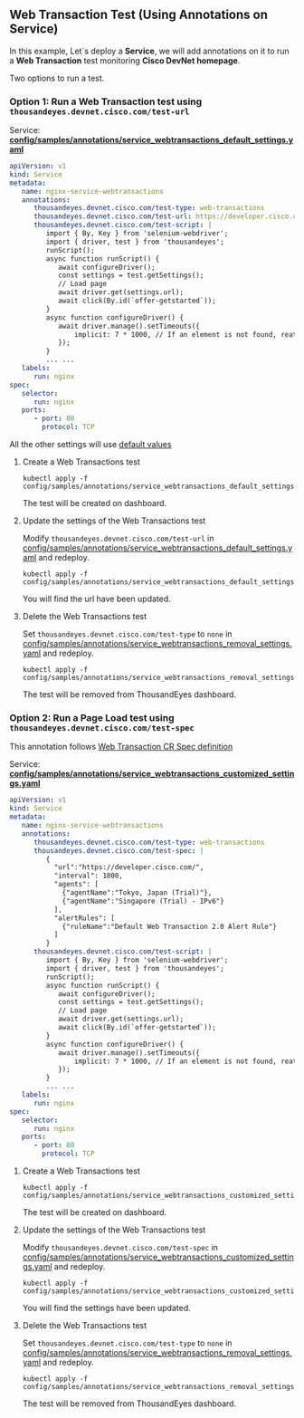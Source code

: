 ## Web Transaction Test (Using Annotations on Service)

In this example, Let`s deploy a **Service**, we will add annotations on it to run a **Web Transaction** test monitoring **Cisco DevNet homepage**.

Two options to run a test.

### Option 1: Run a Web Transaction test using `thousandeyes.devnet.cisco.com/test-url`

Service: [**config/samples/annotations/service_webtransactions_default_settings.yaml**](../config/samples/annotations/service_webtransactions_default_settings.yaml)
```yaml
apiVersion: v1
kind: Service
metadata:
   name: nginx-service-webtransactions
   annotations:
      thousandeyes.devnet.cisco.com/test-type: web-transactions
      thousandeyes.devnet.cisco.com/test-url: https://developer.cisco.com/
      thousandeyes.devnet.cisco.com/test-script: |
         import { By, Key } from 'selenium-webdriver';
         import { driver, test } from 'thousandeyes';
         runScript();
         async function runScript() {
            await configureDriver();
            const settings = test.getSettings();
            // Load page
            await driver.get(settings.url);
            await click(By.id(`offer-getstarted`));
         }
         async function configureDriver() {
            await driver.manage().setTimeouts({
                implicit: 7 * 1000, // If an element is not found, reattempt for this many milliseconds
            });
         }
         ... ...
   labels:
      run: nginx
spec:
   selector:
      run: nginx
   ports:
      - port: 80
        protocol: TCP
```
All the other settings will use [default values](web_transaction_cr.md#the-test-settings-specified-in-spec-are-defined-below)

1. Create a Web Transactions test
   ```
   kubectl apply -f config/samples/annotations/service_webtransactions_default_settings.yaml
   ```
   The test will be created on dashboard.

2. Update the settings of the Web Transactions test

   Modify `thousandeyes.devnet.cisco.com/test-url` in [config/samples/annotations/service_webtransactions_default_settings.yaml](../config/samples/annotations/service_webtransactions_default_settings.yaml#L7) and redeploy.
   ```
   kubectl apply -f config/samples/annotations/service_webtransactions_default_settings.yaml
   ```
   You will find the url have been updated.

3. Delete the Web Transactions test

   Set `thousandeyes.devnet.cisco.com/test-type` to `none` in [config/samples/annotations/service_webtransactions_removal_settings.yaml](../config/samples/annotations/service_webtransactions_removal_settings.yaml#L6) and redeploy.
   ```
   kubectl apply -f config/samples/annotations/service_webtransactions_removal_settings.yaml
   ```
   The test will be removed from ThousandEyes dashboard.

### Option 2: Run a Page Load test using `thousandeyes.devnet.cisco.com/test-spec`

This annotation follows [Web Transaction CR Spec definition](./web_transaction_cr.md#the-test-settings-specified-in-spec-are-defined-below)

Service: [**config/samples/annotations/service_webtransactions_customized_settings.yaml**](../config/samples/annotations/service_webtransactions_customized_settings.yaml)
```yaml
apiVersion: v1
kind: Service
metadata:
   name: nginx-service-webtransactions
   annotations:
      thousandeyes.devnet.cisco.com/test-type: web-transactions
      thousandeyes.devnet.cisco.com/test-spec: |
         {
           "url":"https://developer.cisco.com/",
           "interval": 1800,
           "agents": [
             {"agentName":"Tokyo, Japan (Trial)"},
             {"agentName":"Singapore (Trial) - IPv6"}
           ],
           "alertRules": [
             {"ruleName":"Default Web Transaction 2.0 Alert Rule"}
           ]
         }
      thousandeyes.devnet.cisco.com/test-script: |
         import { By, Key } from 'selenium-webdriver';
         import { driver, test } from 'thousandeyes';
         runScript();
         async function runScript() {
            await configureDriver();
            const settings = test.getSettings();
            // Load page
            await driver.get(settings.url);
            await click(By.id(`offer-getstarted`));
         }
         async function configureDriver() {
            await driver.manage().setTimeouts({
                implicit: 7 * 1000, // If an element is not found, reattempt for this many milliseconds
            });
         }
         ... ...
   labels:
      run: nginx
spec:
   selector:
      run: nginx
   ports:
      - port: 80
        protocol: TCP
```

1. Create a Web Transactions test
   ```
   kubectl apply -f config/samples/annotations/service_webtransactions_customized_settings.yaml
   ```
   The test will be created on dashboard.

2. Update the settings of the Web Transactions test

   Modify `thousandeyes.devnet.cisco.com/test-spec` in [config/samples/annotations/service_webtransactions_customized_settings.yaml](../config/samples/annotations/service_webtransactions_customized_settings.yaml#L7) and redeploy.
   ```
   kubectl apply -f config/samples/annotations/service_webtransactions_customized_settings.yaml
   ```
   You will find the settings have been updated.

3. Delete the Web Transactions test

   Set `thousandeyes.devnet.cisco.com/test-type` to `none` in [config/samples/annotations/service_webtransactions_removal_settings.yaml](../config/samples/annotations/service_webtransactions_removal_settings.yaml#L6) and redeploy.
   ```
   kubectl apply -f config/samples/annotations/service_webtransactions_removal_settings.yaml
   ```
   The test will be removed from ThousandEyes dashboard.





